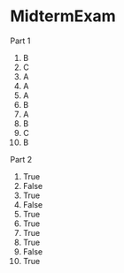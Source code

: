 # MidtermExam

Part 1

1.  B
2.  C
3.  A
4.  A
5.  A
6.  B
7.  A
8.  B
9.  C
10. B

Part 2

1.  True
2.  False
3.  True
4.  False
5.  True
6.  True
7.  True
8.  True
9.  False
10. True
